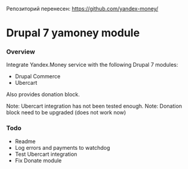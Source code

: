 Репозиторий перенесен: https://github.com/yandex-money/

Drupal 7 yamoney module
=======================

### Overview

Integrate Yandex.Money service with the following Drupal 7 modules:
* Drupal Commerce
* Ubercart

Also provides donation block.

Note: Ubercart integration has not been tested enough.
Note: Donation block need to be upgraded (does not work now)

### Todo

* Readme
* Log errors and payments to watchdog
* Test Ubercart integration
* Fix Donate module
